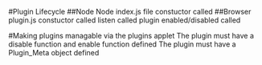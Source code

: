 #Plugin Lifecycle
##Node
Node index.js file constuctor called
##Browser 
plugin.js constuctor called
<document ready>
listen called
plugin enabled/disabled called

#Making plugins managable via the plugins applet
The plugin must have a disable function and enable function defined
The plugin must have a Plugin_Meta object defined

